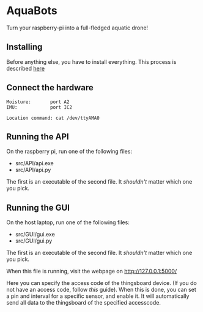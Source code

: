 # AquaBots

Turn your raspberry-pi into a full-fledged aquatic drone!


## Installing

Before anything else, you have to install everything. This process is described [here](/INSTALL.md)

## Connect the hardware

```
Moisture: 		port A2
IMU:    		port IC2

Location command: cat /dev/ttyAMA0
```

## Running the API

On the raspberry pi, run one of the following files:

- src/API/api.exe
- src/API/api.py

The first is an executable of the second file. It *shouldn't* matter which one you pick.

## Running the GUI

On the host laptop, run one of the following files:

- src/GUI/gui.exe
- src/GUI/gui.py

The first is an executable of the second file. It *shouldn't* matter which one you pick.

When this file is running, visit the webpage on http://127.0.0.1:5000/ 

Here you can specify the access code of the thingsboard device. (If you do not have an access code, follow *this* guide). When this is done, you can set a pin and interval for a specific sensor, and enable it. It will automatically send all data to the thingsboard of the specified accesscode.
